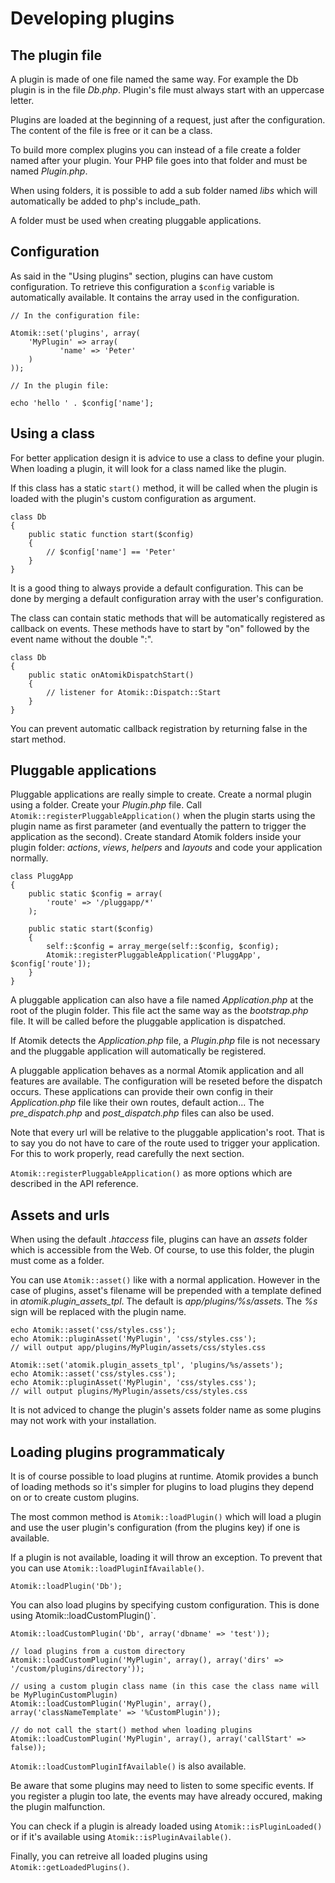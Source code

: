 
# Developing plugins

## The plugin file

A plugin is made of one file named the same way. For example the Db plugin is in the file
*Db.php*. Plugin's file must always start with an uppercase letter.

Plugins are loaded at the beginning of a request, just after the configuration. 
The content of the file is free or it can be a class.

To build more complex plugins you can instead of a file create a folder named after your plugin.
Your PHP file goes into that folder and must be named *Plugin.php*.

When using folders, it is possible to add a sub folder named *libs* which
will automatically be added to php's include_path.

A folder must be used when creating pluggable applications.

## Configuration

As said in the "Using plugins" section, plugins can have custom configuration.
To retrieve this configuration a `$config` variable is automatically available.
It contains the array used in the configuration.

    // In the configuration file:
    
    Atomik::set('plugins', array(
        'MyPlugin' => array(
               'name' => 'Peter'
        )
    ));
    
    // In the plugin file:
    
    echo 'hello ' . $config['name'];

## Using a class

For better application design it is advice to use a class to define your plugin.
When loading a plugin, it will look for a class named like the plugin.

If this class has a static `start()` method, it will be called when the plugin is loaded
with the plugin's custom configuration as argument.

    class Db
    {
        public static function start($config)
        {
            // $config['name'] == 'Peter'
        }
    }

It is a good thing to always provide a default configuration. This can be done by merging
a default configuration array with the user's configuration.

The class can contain static methods that will be automatically registered as callback
on events. These methods have to start by "on" followed by the event name without
the double ":".

    class Db
    {
        public static onAtomikDispatchStart()
        {
            // listener for Atomik::Dispatch::Start
        }
    }

You can prevent automatic callback registration by returning false in the start method.

## Pluggable applications
        
Pluggable applications are really simple to create. Create a normal plugin using a folder. 
Create your *Plugin.php* file. Call `Atomik::registerPluggableApplication()` when
the plugin starts using the plugin name as first parameter (and eventually the pattern to 
trigger the application as the second). Create standard Atomik folders inside your plugin 
folder: *actions*, *views*, *helpers* and *layouts* and code your application normally.

    class PluggApp
    {
        public static $config = array(
            'route' => '/pluggapp/*'
        );
    
        public static start($config)
        {
            self::$config = array_merge(self::$config, $config);
            Atomik::registerPluggableApplication('PluggApp', $config['route']);
        }
    }

A pluggable application can also have a file named *Application.php* at the root of the plugin
folder. This file act the same way as the *bootstrap.php* file. It will be called before
the pluggable application is dispatched.

If Atomik detects the *Application.php* file, a *Plugin.php* file is not
necessary and the pluggable application will automatically be registered.

A pluggable application behaves as a normal Atomik application and all features are available. 
The configuration will be reseted before the dispatch occurs. These applications can provide 
their own config in their *Application.php* file like their own routes, default action... 
The *pre\_dispatch.php* and *post\_dispatch.php* files can also be used.

Note that every url will be relative to the pluggable application's root. That is to say you 
do not have to care of the route used to trigger your application. For this to work properly, 
read carefully the next section.

`Atomik::registerPluggableApplication()` as more options which are described in the
API reference.

## Assets and urls

When using the default *.htaccess* file, plugins can have an *assets* folder which
is accessible from the Web. Of course, to use this folder, the plugin must come as a folder.

You can use `Atomik::asset()` like with a normal application. However in the case of plugins, 
asset's filename will be prepended with a template defined in *atomik.plugin\_assets\_tpl*. 
The default is *app/plugins/%s/assets*. The *%s* sign will be replaced with the plugin name.

    echo Atomik::asset('css/styles.css');
    echo Atomik::pluginAsset('MyPlugin', 'css/styles.css');
    // will output app/plugins/MyPlugin/assets/css/styles.css

    Atomik::set('atomik.plugin_assets_tpl', 'plugins/%s/assets');
    echo Atomik::asset('css/styles.css');
    echo Atomik::pluginAsset('MyPlugin', 'css/styles.css');
    // will output plugins/MyPlugin/assets/css/styles.css

It is not adviced to change the plugin's assets folder name as some plugins may not work 
with your installation.

## Loading plugins programmaticaly

It is of course possible to load plugins at runtime. Atomik provides a bunch of loading methods 
so it's simpler for plugins to load plugins they depend on or to create custom plugins.

The most common method is `Atomik::loadPlugin()` which will load a plugin and use
the user plugin's configuration (from the plugins key) if one is available.

If a plugin is not available, loading it will throw an exception. To prevent that you can use
`Atomik::loadPluginIfAvailable()`.

    Atomik::loadPlugin('Db');

You can also load plugins by specifying custom configuration. This is done using 
̀Atomik::loadCustomPlugin()`.

    Atomik::loadCustomPlugin('Db', array('dbname' => 'test'));

    // load plugins from a custom directory
    Atomik::loadCustomPlugin('MyPlugin', array(), array('dirs' => '/custom/plugins/directory'));

    // using a custom plugin class name (in this case the class name will be MyPluginCustomPlugin)
    Atomik::loadCustomPlugin('MyPlugin', array(), array('classNameTemplate' => '%CustomPlugin'));

    // do not call the start() method when loading plugins
    Atomik::loadCustomPlugin('MyPlugin', array(), array('callStart' => false));

`Atomik::loadCustomPluginIfAvailable()` is also available.

Be aware that some plugins may need to listen to some specific events. If you register a plugin too late,
the events may have already occured, making the plugin malfunction.

You can check if a plugin is already loaded using `Atomik::isPluginLoaded()` or if it's
available using `Atomik::isPluginAvailable()`.

Finally, you can retreive all loaded plugins using `Atomik::getLoadedPlugins()`.

